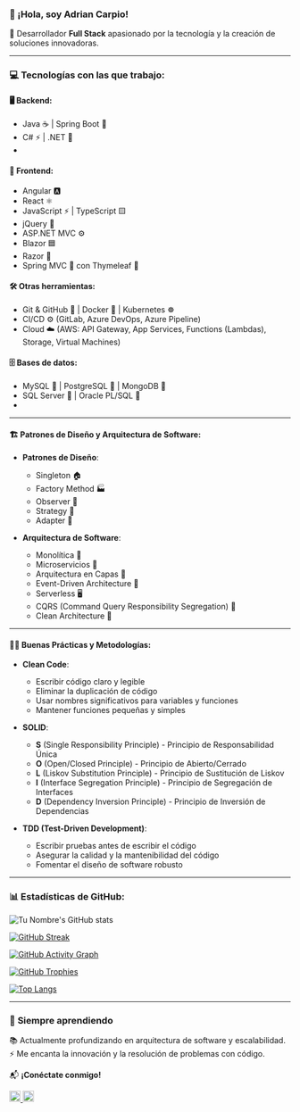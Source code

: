 ### 👋 ¡Hola, soy Adrian Carpio!

🚀 Desarrollador **Full Stack** apasionado por la tecnología y la creación de soluciones innovadoras.

---

### 💻 **Tecnologías con las que trabajo:**

#### 🖥️ Backend:
- Java ☕ | Spring Boot 🌿  
- C# ⚡ | .NET 🔵
- 
#### 🎨 Frontend:
- Angular 🅰️
- React ⚛️
- JavaScript ⚡ | TypeScript 🟨  
- jQuery 🔷  
- ASP.NET MVC ⚙️  
- Blazor 🟦  
- Razor 📄  
- Spring MVC 🌱 con Thymeleaf 🍃  


#### 🛠️ Otras herramientas:  
- Git & GitHub 🐙 | Docker 🐳 | Kubernetes ☸️  
- CI/CD ⚙️ (GitLab, Azure DevOps, Azure Pipeline)  
- Cloud ☁️ (AWS: API Gateway, App Services, Functions (Lambdas), Storage, Virtual Machines)  

   
#### 🗄️ Bases de datos:  
- MySQL 🐬 | PostgreSQL 🐘 | MongoDB 🍃  
- SQL Server 🏢 | Oracle PL/SQL 🔶
- 
---
#### 🏗️ **Patrones de Diseño y Arquitectura de Software**:  
- **Patrones de Diseño**:  
  - Singleton 🏠  
  - Factory Method 🏭  
  - Observer 👀  
  - Strategy 🎯  
  - Adapter 🔌  

- **Arquitectura de Software**:  
  - Monolítica 🏢  
  - Microservicios 🧩  
  - Arquitectura en Capas 🔺  
  - Event-Driven Architecture 📢  
  - Serverless 🖥️  
  - CQRS (Command Query Responsibility Segregation) 📝  
  - Clean Architecture 🧼  

---
#### 🧑‍💻 **Buenas Prácticas y Metodologías**:  
- **Clean Code**:  
  - Escribir código claro y legible  
  - Eliminar la duplicación de código  
  - Usar nombres significativos para variables y funciones  
  - Mantener funciones pequeñas y simples  

- **SOLID**:  
  - **S** (Single Responsibility Principle) - Principio de Responsabilidad Única  
  - **O** (Open/Closed Principle) - Principio de Abierto/Cerrado  
  - **L** (Liskov Substitution Principle) - Principio de Sustitución de Liskov  
  - **I** (Interface Segregation Principle) - Principio de Segregación de Interfaces  
  - **D** (Dependency Inversion Principle) - Principio de Inversión de Dependencias  

- **TDD (Test-Driven Development)**:  
  - Escribir pruebas antes de escribir el código  
  - Asegurar la calidad y la mantenibilidad del código  
  - Fomentar el diseño de software robusto  
---

### 📊 **Estadísticas de GitHub:**

![Tu Nombre's GitHub stats](https://github-readme-stats.vercel.app/api?username=carpiom-dev&show_icons=true&theme=radical)

[![GitHub Streak](https://streak-stats.demolab.com?user=carpiom-dev&theme=tokyonight&hide_border=false&background=000000)](https://git.io/streak-stats)

[![GitHub Activity Graph](https://github-readme-activity-graph.vercel.app/graph?username=carpiom-dev&bg_color=0d1117&color=58a6ff&line=58a6ff&point=f0f6fc&area=true&hide_border=true)](https://github.com/ashutosh00710/github-readme-activity-graph)

[![GitHub Trophies](https://github-profile-trophy.vercel.app/?username=carpiom-dev&theme=onedark&no-bg=true&no-frame=true&column=3)](https://github.com/ryo-ma/github-profile-trophy)

[![Top Langs](https://github-readme-stats.vercel.app/api/top-langs/?username=carpiom-dev&layout=compact&langs_count=6&theme=radical&hide=html,css)](https://github.com/anuraghazra/github-readme-stats)

---

### 🌱 **Siempre aprendiendo**
📚 Actualmente profundizando en arquitectura de software y escalabilidad.  
⚡ Me encanta la innovación y la resolución de problemas con código.  

📬 **¡Conéctate conmigo!**

<a href="https://www.linkedin.com/in/adrian-carpio-9b1642173/" target="_blank">
    <img src="https://cdn.jsdelivr.net/gh/devicons/devicon/icons/linkedin/linkedin-original.svg" alt="LinkedIn" width="20" height="20">
</a>

<a href="https://github.com/carpiom-dev" target="_blank">
    <img src="https://cdn.jsdelivr.net/gh/devicons/devicon/icons/github/github-original.svg" alt="GitHub" width="20" height="20">
</a>
